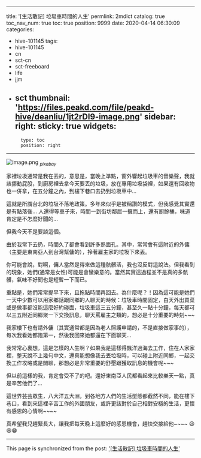 
---
title: '[生活散記] 垃圾車時間的人生'
permlink: 2mdlct
catalog: true
toc_nav_num: true
toc: true
position: 9999
date: 2020-04-14 06:30:09
categories:
- hive-101145
tags:
- hive-101145
- cn
- sct-cn
- sct-freeboard
- life
- jjm
- sct
thumbnail: 'https://files.peakd.com/file/peakd-hive/deanliu/1jt2rDl9-image.png'
sidebar:
    right:
        sticky: true
widgets:
    -
        type: toc
        position: right
---


![image.png](https://files.peakd.com/file/peakd-hive/deanliu/1jt2rDl9-image.png)
<sub>*pixabay*</sub>

家裡垃圾通常是我在丟的，意思是，當晚上準點，窗外響起垃圾車的音樂聲，我就該挪動屁股，到廚房裡去拿今天要丟的垃圾，放在專用垃圾袋裡，如果還有回收物也一併拿，在五分鐘之內，到樓下巷口去扔到垃圾車中...

這就是所謂台北的垃圾不落地政策。多年來似乎是被稱讚的模式，但我感覺其實還是有點落後... 人還得等車子來，時間一到街坊鄰居一擁而上，還有廚餘桶，味道肯定是不怎麼好聞的... 

但我今天不是要談這個。

由於我常下去扔，時間久了都會看到許多熟面孔。其中，常常會有這附近的外傭（主要是東南亞人到台灣幫傭的），拎著雇主家的垃圾下來丟。

你可能會說，對啊，傭人當然是得來做這種骯髒活，我也沒反對這說法。但我看到的現象，她們(通常是女性)可能是會蠻樂意的。當然其實這過程並不是真的多骯髒，氣味不好聞也是短暫一下而已。

重點是，她們常常提早下來，且拖點時間再回去。為什麼呢？！因為這可能是她們一天中少數可以用家鄉話跟同鄉的人聊天的時候：垃圾車時間固定，白天外出買菜或是做事都沒能這麼好約碰面，垃圾車這三五分鐘，甚至久一點十分鐘，每天都可以三五附近同鄉聚一下交換訊息，聊天罵雇主之類的，想必是十分重要的時刻~~~

我家樓下也有請外傭（其實通常都是因為老人照護申請的，不是直接做家事的），每次我看她都跑第一，然後我回來她都還在下面聊天...

我常常心裏想，這是怎樣的人生啊？如果我是這樣得飄洋過海去工作，住在人家家裡，整天說不上幾句中文，還真能想像我去丟垃圾時，可以碰上附近同鄉，一起交換工作攻略或是閒聊，那想必是非常重要的舒壓跟獲取訊息的機會呢~~~

但以前這樣的我，肯定會受不了的吧。還好東南亞人民都看起來比較樂天一點，真是辛苦他們了...

這世界芸芸眾生，八大洋五大洲，到各地方人們的生活型態都截然不同，能在樓下巷口，看到來這裡辛苦工作的外國朋友，或許更該對於自己相對安穩的生活，更懷有感恩的心情啊~~~~

真希望我兒趕緊長大，讓我把每天晚上這麼好的感恩機會，趕快交接給他~~~~ 😆😆😁

- - -

This page is synchronized from the post: ['[生活散記] 垃圾車時間的人生'](https://steemit.com/@deanliu/2mdlct)
